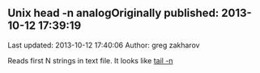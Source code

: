 ## Unix head -n analogOriginally published: 2013-10-12 17:39:19 
Last updated: 2013-10-12 17:40:06 
Author: greg zakharov 
 
Reads first N strings in text file. It looks like [tail -n](http://code.activestate.com/recipes/578311-unix-tail-n-analog/)